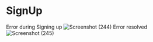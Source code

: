 # SignUp
Error during Signing up
![Screenshot (244)](https://user-images.githubusercontent.com/88763391/153705135-424c82c1-2486-4c8e-8f4f-3ae72578fb40.png)
Error resolved
![Screenshot (245)](https://user-images.githubusercontent.com/88763391/153705139-95b154f7-25e9-4a22-998f-64d900e93149.png)
